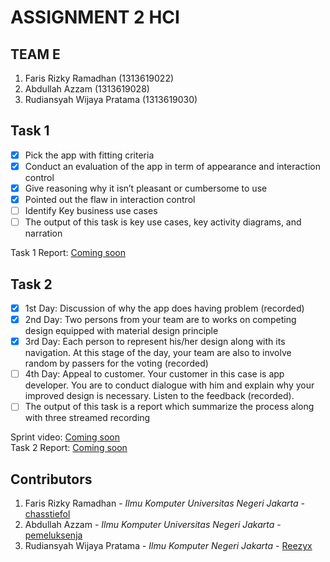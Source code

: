 # ASSIGNMENT 2 HCI

## TEAM E
1. Faris Rizky Ramadhan (1313619022)
2. Abdullah Azzam (1313619028)
3. Rudiansyah Wijaya Pratama (1313619030)

## Task 1
- [x] Pick the app with fitting criteria
- [x] Conduct an evaluation of the app in term of appearance and interaction control
- [x] Give reasoning why it isn’t pleasant or cumbersome to use
- [x] Pointed out the flaw in interaction control
- [ ] Identify Key business use cases
- [ ] The output of this task is key use cases, key activity diagrams, and narration

Task 1 Report: [Coming soon]()

## Task 2
- [x] 1st Day: Discussion of why the app does having problem (recorded)
- [x] 2nd Day: Two persons from your team are to works on competing design equipped with material design principle
- [x] 3rd Day: Each person to represent his/her design along with its navigation. At this stage of the day, your  team are also to involve random by passers for the voting (recorded)
- [ ] 4th Day: Appeal to customer. Your customer in this case is app developer. You are to conduct dialogue with him and explain why your improved design is necessary. Listen to the feedback (recorded).
- [ ] The output of this task is a report which summarize the process along with three streamed recording

Sprint video: [Coming soon]()
\
Task 2 Report: [Coming soon]()

## Contributors
1. Faris Rizky Ramadhan - *Ilmu Komputer Universitas Negeri Jakarta* - [chasstiefol](https://github.com/chasstiefol)
2. Abdullah Azzam - *Ilmu Komputer Universitas Negeri Jakarta* - [pemeluksenja](https://github.com/pemeluksenja)
3. Rudiansyah Wijaya Pratama - *Ilmu Komputer Negeri Jakarta* - [Reezyx](https://github.com/Reezyx)
